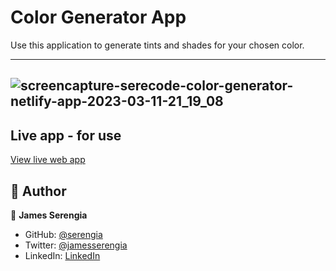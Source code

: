 # Color Generator App

Use this application to generate tints and shades for your chosen color.

---
![screencapture-serecode-color-generator-netlify-app-2023-03-11-21_19_08](https://user-images.githubusercontent.com/69452516/224505283-e6e1de7a-97f9-4cbb-9eaa-7170d7d5f214.png)
---



## Live app - for use

[View live web app](https://serecode-color-generator.netlify.app/)

## 👥 Author

👤 **James Serengia**

- GitHub: [@serengia](https://github.com/serengia)
- Twitter: [@jamesserengia](https://twitter.com/jamesserengia)
- LinkedIn: [LinkedIn](https://linkedin.com/in/james-serengia)

